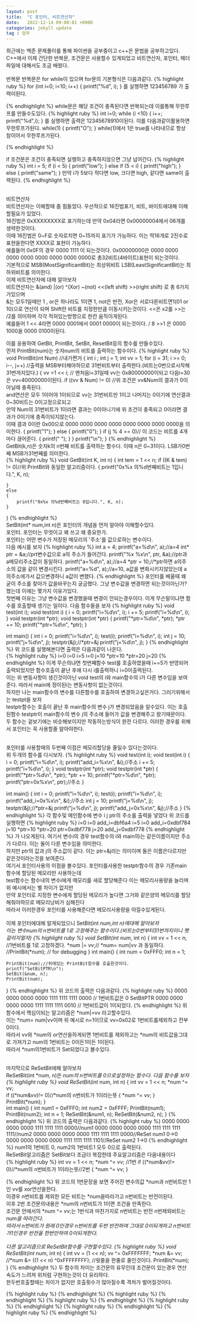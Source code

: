 ```yaml
---
layout: post
title:  "C 포인터, 비트연산자"
date:   2022-12-14 09:00:01 +0900
categories: jekyll update
tag : 업무
---
```

최근에는 백준 문제풀이를 통해 파이썬을 공부중이고 c++은 문법을 공부하고있다.<br/>
C++에서 이제 간단한 반복문, 조건문은 사용할수 있게되었고 비트연산자, 포인터, 헤더파일에 대해서도 조금 배웠다.<br/><br/>
반복문
반복문은 for while이 있으며 for문의 기본형식은 다음과같다.
{% highlight ruby %}
for (int i=0; i<10; i++)
{
  printf("%d", i);
}
를 실행하면 123456789 가 출력이된다.

{% endhighlight %}
while문은 해당 조건이 충족된다면 반복되는데 이를통해 무한루프를 만들수도있다.
{% highlight ruby %}
int i=0;
while (i <10)
{
  i++;
  printf("%d",i);
}
를 실행하면 출력은 12345678910이된다. 이를 다음과같이활용하면 무한루프가된다.
while(1)
{
  printf("O");
}
while(1)에서 1은 true를 나타내므로 항상 참이어서 무한루프가된다.

{% endhighlight %}

if 조건문은 조건이 충족되면 실행하고 충족하지않으면 그냥 넘어간다.
{% highlight ruby %}
	int i = 5;
	if (i < 5)
	{
		printf("low");
	}
	else if (5 < i)
	{
		printf("high");
	}
	else
	{
		printf("same");
	}
  만약 i가 5보다 작다면 low, 크다면 high, 같다면 same이 출력된다.
{% endhighlight %}

<br/>비트연산자<br/>
비트연산자는 이해할때 좀 힘들었다. 우선적으로 16진법표기, 비트, 바이트에대해 이해할필요가 있었다.<br/>
16진법은 0xXXXXXXXX로 표기하는데 만약 0x04라면 0x00000004에서 06개를 생략한것이다.<br/>
이때 16진법은 0~F로 숫자로치면 0~15까지 표기가 가능하다. 이는 딱16개로 2진수로 표현을한다면 XXXX로 표현이 가능하다.<br/>
예를들어 0x0F의 경우 0000 1111 이 되는것이다. 0x00000000은 0000 0000 0000 0000 0000 0000 0000 0000로 총32비트(4바이트)표현이 되는것이다.<br/>
기본적으로 MSB(MostSignificantBit)는 최상위비트 LSB(LeastSignificantBit)는 최하위비트를 의미한다.<br/>
이제 비트연산자에 대해 알아보자 <br/>
비트연산자는 &(and) |(or) ^(Xor) ~(not) <<(left shift) >>(right shift) 로 총 6가지가있으며<br/>
&는 모두1일때만 1 , or은 하나라도 1이면 1, not은 반전, Xor은 서로다른비트면1(01 or 10)으로 연산이 되며
Shift란 비트를 지정한만큼 이동시키는것이다. <<은 x2를 >>는 /2를 의미하며 각각 적혀있는방향으로 한칸 움직이게된다.<br/>
예를들어 1 << 4라면 0000 0001에서 0001 0000이 되는것이다. / 8 >>1 은 0000 1000을 0000 0100이된다.<br/>

이를 응용하여 GetBit, PrintBit, SetBit, ResetBit등의 함수를 만들수있다.<br/>
먼저 PrintBit(num)는 숫자num의 비트를 출력하는 함수이다.
{% highlight ruby %}
void PrintBit(int Num) //내가짠거
{
	int i ;
	int j = 1;
	int vv = 1;
	for (i = 31; i >= 0; i--, j++) //출력을 MSB부터해야하므로 31번비트부터 출력한다.(비트는0번으로시작해 31번까지있다.)
	{
		vv =1 << i;   // 맨처음i=31일때 vv는 0x80000000이되고 다음i=30은 vv=40000000이된다.
		if ((vv & Num) != 0)
    //위 조건은 vv&Num의 결과가 0이 아닐때 충족된다.<br/>and연산은 모두 1이어야 1이되므로 vv는 31번비트만 1이고 나머지는 0이기에 연산결과 0~30비트는 0이고정으로되고 <br/>
    만약 Num의 31번비트가 1이라면 결과는 0이아니기에 위 조건이 충족되고 0이라면 결과가 0이기에 충족이되지않는다.<br/>
    이때 결과 0이란 0x00으로 0000 0000 0000 0000 0000 0000 0000 0000을 의미한다.
		{
			printf("1");
		}
		else
		{
			printf("0");
		}
		if (j % 4 == 0)// 이 코드는 비트를 4개마다 끊어준다.
		{
			printf(" ");
		}
	}
	printf("\n");
}
{% endhighlight %}
<br/>
GetBit(k,n)은 숫자k의 n번째 비트를 출력하는 함수다. 이때 n은 0~31이다. LSB가0번째 MSB가31번째를 의미한다.<br/>
{% highlight ruby %}
void GetBit(int K, int n)
{
	int tem = 1 << n;
	if ((K & tem) != 0)//위 PrintBit와 동일한 알고리즘이다.
	{
		printf("0x%x 의%d번째비트는 1입니다.", K, n);

	}
	else
	{
		printf("0x%x 의%d번째비트는 0입니다.", K, n);
	}

}
{% endhighlight %}
<br/>
SetBit(int* num,int n)은 포인터의 개념을 먼저 알아야 이해할수있다.<br/>
포인터. 포인터는 무엇이고 왜 쓰고 왜 중요한가.<br/>
포인터는 어떤 변수가 저장된 메모리의 '주소'를 값으로하는 변수이다.<br/>
다음 예시를 보자
{% highlight ruby %}
	int a = 4;
	printf("a=%d\n", a);//a=4
	int* ptr = &a;//prt변수값으로 a의 주소가 들어간다.
	printf("%x %x\n", ptr, &a);//ptr과 a메모리주소값이 동일하다.
	printf("a=%d\n", a);//a=4
	*ptr = 10;//*ptr하면 a의주소의 값을 같이 변경시킨다.
	printf("a=%d", a);//a=10, a값을 변화시키지않았는데 a의주소에가서 값으변경하니 a값이 변했다.
{% endhighlight %}
포인터를 배울때 왜 굳이 주소를 찾아가 값을바꾸는지 궁금했다. 그냥 변수값을 변경하면 되는것이아닌가? 했는데 이에는 몇가지 이유가있다.<br/>
첫번째 이유는 그냥 변수값을 변경했을때 변경이 안되는경우이다. 이게 무슨말이냐면 함수를 호출할때 생기는 일이다.
다음 함수들을 보자
{% highlight ruby %}
void test(int i);
void test(int i)
{
	i = 0;
	printf("i=%d\n", i);
	i += 5;
	printf("i=%d\n", i);
}
void testptr(int *ptr);
void testptr(int *ptr)
{
	printf("*ptr=%d\n", *ptr);
	*ptr += 10;
	printf("*ptr=%d\n", *ptr);
}

int main()
{
	int i = 0;
	printf("i=%d\n", i);
	test(i);
	printf("i=%d\n", i);
	int j = 10;
	printf("j=%d\n", j);
	testptr(&j);//*ptr=&j
	printf("j=%d\n", j);
}
{% endhighlight %}
위 코드를 실행해본다면 출력은 다음과같이 나온다.<br/>
{% highlight ruby %}
i=0
i=0
i=5
i=0
j=10
*ptr=10
*ptr=20
j=20
{% endhighlight %}
이게 무슨의냐면 첫번째함수 test를 호출하였을때 i+=5가 반영되어 출력되었지만 함수호출이 끝난 후에 다시 i를출력하니 i=0이출력된다.<br/>
이는 위 변동사항이 생긴것이아닌 void test의 i와 main함수의 i가 다른 변수임을 보여준다. 따라서 main에 정이된i는 변동사항이 없는것이다.<br/>
하지만 나는 main함수의 변수를 다른함수를 호출하여 변경하고싶은거다. 그러기위해서는 testpt을 보자<br/>
testptr함수는 호출이 끝난 후 main함수의 변수 j가 변경되었음을 알수있다. 이는 호출된함수 testptr이 main함수의 변수 j의 주소에 들어가 값을 변경해주고 왔기때문이다.<br/>
두 함수는 겉보기에는 비슷해보이지만 작동하는방식이 완전 다르다. 이러한 경우를 위해서 포인터는 꼭 사용할줄 알아야한다.<br/><br/>

포인터를 사용할때의 두번째 이점은 메모리할당을 줄일수 있다는것이다. <br/>
위 두개의 함수를 다시보자. 
{% highlight ruby %}
void test(int i);
void test(int i)
{
	i = 0;
	printf("i=%d\n", i);
	printf("add_i=%x\n", &i);//주소
	i += 5;
	printf("i=%d\n", i);
}
void testptr(int *ptr);
void testptr(int *ptr)
{
	printf("*ptr=%d\n", *ptr);
	*ptr += 10;
	printf("*ptr=%d\n", *ptr);
	printf("ptr=0x%x\n", ptr);//주소
}

int main()
{
	int i = 0;
	printf("i=%d\n", i);
	test(i);
	printf("i=%d\n", i);
	printf("add_i=0x%x\n", &i);//주소
	int j = 10;
	printf("j=%d\n", j);
	testptr(&j);//*ptr=&j
	printf("j=%d\n", j);
	printf("add_j=0x%x\n", &j);//주소
}
{% endhighlight %}
각 함수및 메인함수에 변수 i j ptr의 주소를 출력을 넣었다 위 코드를 실행하면
{% highlight ruby %}
i=0
i=0
add_i=dbf6a4
i=5
i=0
add_i=0xdbf784
j=10
*ptr=10
*ptr=20
ptr=0xdbf778
j=20
add_j=0xdbf778
{% endhighlight %}
가 나오게된다. 여기서 변수i의 경우 test함수의 i와 main의i는 같은이름이지만 주소가 다르다. 이는 둘이 다른 변수임을 의미한다.<br/>
하지만 ptr의 값과 j의 주소값이 같다. 이는 ptr=&j라는 의미이며 둘은 이름은다르지만 같은것이라는것을 보여준다.<br/>
여기서 포인터사용의 이점을 볼수있다. 포인터를사용한 testptr함수의 경우 기존main함수에 할당된 메모리만 사용하는데<br/>
test함수는 함수내의 변수i에게 메모리를 새로 할당해준다 이는 메모리사용량을 늘리며 위 예시에서는 별 차이가 없지만<br/>
만약 포인터로 지정한 변수에게 할당된 메모리가 높다면 그거와 같은양의 메모리를 할당해줘야하므로 메모리낭비가 심해진다<br/>
따라서 이러한경우 포인터를 사용해준다면 메모리사용량을 아낄수있게된다.<br/><br/>
이제 포인터에대해 알게되었으니 SetBit(int *num,int n)에대해 알아보자<br/>
이는 변수num의 n번비트를 1로 고정해주는 함수이다.(비트는0번부터31번까지이니 햇갈리지말자)
{% highlight ruby %}
void SetBit(int* num, int n) 
{
	int vv = 1 << n; //1번비트를 1로 고정하겠다.
	*num |= vv;// *num= num|vv 과 동일하다.
	//PrintBit(*num); // for debugging
}
int main()
{
	int num = 0xFFF0;
	int n = 1;
	
	PrintBit(num);//위에있는 PrintBit함수를 호출한것이다.
	printf("SetBitPTR\n");
	SetBit(&num, n);
	PrintBit(num);
}
{% endhighlight %}
위 코드의 출력은 다음과같다.
{% highlight ruby %}
0000 0000 0000 0000 1111 1111 1111 0000 // 1번비트값은 0
SetBitPTR
0000 0000 0000 0000 1111 1111 1111 0010 // 1번비트값이 1이되었다.
{% endhighlight %}
위 함수에서 핵심이되는 알고리즘은 *num|=vv 라고할수있다.<br/>
이는 *num= num|vv이며 위 예시로 n=1이므로 vv=0x02로 1번비트를제외하고 전부 0이다.<br/>
따라서 vv와 *num의 or연산을하게되면 1번비트를 제외하고는 *num의 비트값을그대로 가져가고 num의 1번비트는 0이든1이든 1이된다.</br>
따라서 *num의1번비트가 Set되었다고 볼수있다.<br/><br/>

마지막으로 ReSetBit에해 알아보자<br/>
ReSetBit(int *num, n)은 *num의 n번비트를 0으로설정하는 함수다. 다음 함수를 보자
{% highlight ruby %}
void ReSetBit(int* num, int n)
{
	int vv = 1 << n;
	*num ^= vv;		
	if ((*num&vv)!= 0)//*num의 n번비트가 1이라는뜻
	{
		*num ^= vv;
	}
	PrintBit(*num);	
}					
int main()
{
	int num1 = 0xFFF0;
	int num2 = 0xFFFF;
	PrintBit(num1);
	PrintBit(num2);
	int n = 1;
	ReSetBit(&num1, n);
	ReSetBit(&num2, n);
}
{% endhighlight %}
위 코드의 출력은 다음과같다.
{% highlight ruby %}
0000 0000 0000 0000 1111 1111 1111 0000//num1
0000 0000 0000 0000 1111 1111 1111 1111//num2
0000 0000 0000 0000 1111 1111 1111 0000//ReSet num1 0->0
0000 0000 0000 0000 1111 1111 1111 1101//ReSet num2 1->0
{% endhighlight %}
num1의 1번비트 0, num2의 1번비트1 모두 0으로 출력된다.<br/>
ReSetBit알고리즘은 SetBit보다 조금더 복잡한데 주요알고리즘은 다음내용이다<br/>
{% highlight ruby %}
	int vv = 1 << n;
	*num ^= vv;		//1번
	if ((*num&vv)!= 0)//*num의 n번비트가 1이라는뜻//2번
	{
		*num ^= vv;
	}

{% endhighlight %}
위 코드의 1번문장을 보면 주어진 변수의값 *num과 n번비트만 1인 vv를 xor연산을한다.<br/>
이경우 n번비트를 제외한 모든 비트는 *num을따라가고 n번비트는 반전이된다.<br/>
이후 2번 조건문의내용은 *num의 n번비트가 1이면 조건을 만족한다.<br/>
조건문 안에서의 *num ^= vv;는 1번식과 마찬가지로 n번비트는 반전 n번제외비트는 *num을 따라간다.<br/>
따라서 n번비트가 원래 0인경우 n번비트를 두번 반전하여 그대로 0이되게하고 n번비트가1인경우 반전을 한번만하여 0이되게한다.
<br/><br/>다른 알고리즘으로 ReSetBit함수를 구현할수있다.
{% highlight ruby %}
void ReSetBit(int* num, int n)
{
	int vv = (1 << n); vv ^= 0xFFFFFFF; *num &= vv;
	//*num &= ((1 << n) ^0xFFFFFFFF); //윗줄을 한줄로 줄인것이다.
	PrintBit(*num);
}
{% endhighlight %}
두 함수의 차이는 조건문의 유무인데 조건문이 있는경우 연산속도가 느려져 위처럼 구현하는것이 더 유리하다.<br/>
한두번호출할때는 차이가 없지만 호출횟수가 많아질수록 격차가 벌어질것이다.







{% highlight ruby %}
{% endhighlight %}
{% highlight ruby %}
{% endhighlight %}
{% highlight ruby %}
{% endhighlight %}
{% highlight ruby %}
{% endhighlight %}
{% highlight ruby %}
{% endhighlight %}
{% highlight ruby %}
{% endhighlight %}
